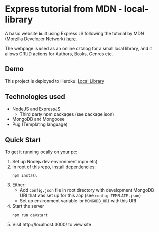 # Express tutorial from MDN - local-library

A basic website built using Express JS following the tutorial by MDN (Morzilla Developer Network) [here](https://developer.mozilla.org/en-US/docs/Learn/Server-side/Express_Nodejs/Introduction).

The webpage is used as an online catalog for a small local library, and it allows CRUD actions for Authors, Books, Genres etc.

## Demo

This project is deployed to Heroku:
[Local Library](https://safe-bayou-99430.herokuapp.com/catalog)

## Technologies used

- NodeJS and ExpressJS
  - Third party npm packages (see package json)
- MongoDB and Mongoose
- Pug (Templating language)

## Quick Start

To get it running locally on your pc:

1. Set up Nodejs dev environment (npm etc)
2. In root of this repo, install dependencies:
    ```
    npm install
    ```
3. Either:
    - Add `config.json` file in root directory with development MongoDB URI that was set up for this app (see `config-TEMPLATE.json`)
    - Set up environment variable for `MONGODB_URI` with this URI
4. Start the server
    ```
    npm run devstart
    ```
5. Visit http://localhost:3000/ to view site
   
